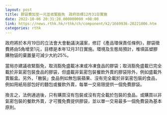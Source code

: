 ```yaml
---
layout: post
title: 膠袋費加至一元並收緊豁免　政府目標12月31日實施
date: 2022-10-06 20:31:28.000000000 +08:00
link: https://news.rthk.hk/rthk/ch/component/k2/1669936-20221006.htm
categories: rthk
---
```


政府將於本月19日的立法會大會動議決議案，修訂《產品環保責任條例》，膠袋徵費將由5角增至1元，目標是本年12月31日實施。環境及生態局預計，堆填區塑膠購物袋的棄置量可減少大約25%。

當局亦建議收緊豁免，取消豁免盛載冰凍或冷凍食品的膠袋；取消豁免盛載已完全載於非氣密包裝食品的膠袋，但盛載非氣密包裝餐飲外賣的膠袋除外，例如盛載外賣飯盒。另外，「散裝」食品例如無包裝蘋果、沒有完全載於非氣密包裝的食品，例如用紙局部包好的麵包或餐飲外賣，每單一交易限提供一個免費膠袋。

換言之，法例通過後，只有購買沒有包裝或沒有完全載於包裝的食品，或購買以非氣密包裝的餐飲外賣，才可獲免費提供膠袋，並以單一交易最多一個免費袋為基本原則。
